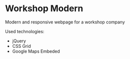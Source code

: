 # Workshop Modern
Modern and responsive webpage for a workshop company

Used technologies:
- jQuery
- CSS Grid
- Google Maps Embeded
